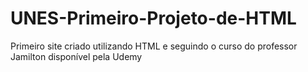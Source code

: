 # UNES-Primeiro-Projeto-de-HTML
 Primeiro site criado utilizando HTML e seguindo o curso do professor Jamilton disponível pela Udemy
